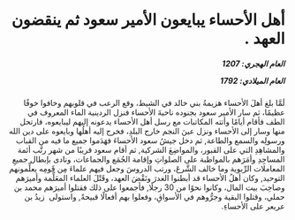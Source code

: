<h1 dir="rtl">أهل الأحساء يبايعون الأمير سعود ثم ينقضون العهد .</h1>

<h5 dir="rtl">العام الهجري:  1207

العام الميلادي: 1792

</h5>

<p dir="rtl">لَمَّا بلغ أهلَ الأحساء هزيمةُ بني خالد في الشيط، وقع الرعب في قلوبهم وخافوا خوفًا عظيمًا، ثم سار الأمير سعود بجنوده ناحيةَ الأحساء فنزل الردينية الماء المعروف في الطف فأقام أيامًا وأتته المكاتبات مع رسل أهل الأحساء يدعونه إليهم ليبايعوه، فارتحل منها وسار إلى الأحساء ونزل عينَ النجم خارج البلدِ، فخرج إليه أهلُها وبايعوه على دين الله ورسولِه والسمع والطاعة, ثم دخل جيشُ سعود الأحساءَ فهَدَموا جميع ما فيه من القباب والمشاهِدِ التي على القبور، والمواضِعَ الشركية, ثم أقام سعود قريبًا من شهر رتَّب أئمة المساجِدِ وأمَرَهم بالمواظبة على الصلواتِ وإقامة الجُمَع والجماعات، ونادى بإبطال جميعِ المعاملات الرِّبوية وما خالف الشَّرعَ، ورتب الدروسَ وجعل فيهم علماءَ مِن قَومِه يعلِّمونهم التوحيد, وكان أهلُ الأحساء قد أبطنوا الغدرَ ونَقْضَ العهد، وقَتْلَ العلماء المعَلِّمة وأميرَهم وصاحِبَ بيت المال، وكانوا نحوًا من 30 رجلًا, فأجمعوا على ذلك فقتلوا أميرَهم محمد بن حملي، وقتلوا البقية وجرُّوهم في الأسواقِ، وفعلوا بهم أفعالًا قبيحةً, واستولى  زيدُ بن عريعر على الأحساءِ.</p></br>
